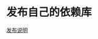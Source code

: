 # 发布自己的依赖库

[发布说明](https://github.com/Ziv-Android/PublishBintray/blob/master/doc/publish_library_on_jcenter.md)